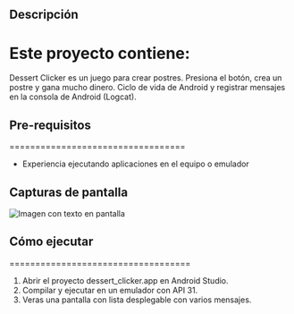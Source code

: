 ## Descripción

Este proyecto contiene:
=================================
Dessert Clicker es un juego para crear postres.
Presiona el botón, crea un postre y gana mucho dinero.
Ciclo de vida de Android y registrar mensajes en la consola de Android (Logcat).

## Pre-requisitos
==================================
* Experiencia ejecutando aplicaciones en el equipo o emulador

## Capturas de pantalla

![Imagen con texto en pantalla](https://github.com/dannyredpy/ipdm-oto-2025--osvaldo-candia_dessert/blob/main/imagen01.jpeg)

## Cómo ejecutar
===================================
1. Abrir el proyecto dessert_clicker.app en Android Studio.
2. Compilar y ejecutar en un emulador con API 31.
3. Veras una pantalla con lista desplegable con varios mensajes.
